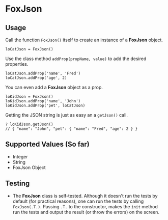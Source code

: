 # FoxJson

## Usage

Call the function `FoxJson()` itself to create an instance of a **FoxJson** object.

    loCatJson = FoxJson()

Use the class method `addProp(propName, value)` to add the desired properties.

    loCatJson.addProp('name', 'Fred')
    loCatJson.addProp('age', 2)

You can even add a **FoxJson** object as a prop.

    loKidJson = FoxJson()
    loKidJson.addProp('name', 'John')
    loKidJson.addProp('pet', loCatJson)

Getting the JSON string is just as easy an a `getJson()` call.

    ? loKidJson.getJson()
    // { "name": "John", "pet": { "name": "Fred", "age": 2 } }

## Supported Values (So far)
- Integer
- String
- FoxJson Object

## Testing
- The **FoxJson** class is self-tested. Although it doesn't run the tests by default (for practical reasons), one can run the tests by calling `FoxJson(.T.)`. Passing `.T.` to the constructor, makes the `init` method run the tests and output the result (or throw the errors) on the screen.



